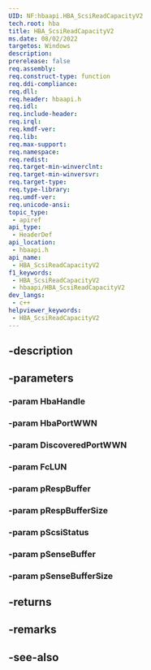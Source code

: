 ```yaml
---
UID: NF:hbaapi.HBA_ScsiReadCapacityV2
tech.root: hba
title: HBA_ScsiReadCapacityV2
ms.date: 08/02/2022
targetos: Windows
description: 
prerelease: false
req.assembly: 
req.construct-type: function
req.ddi-compliance: 
req.dll: 
req.header: hbaapi.h
req.idl: 
req.include-header: 
req.irql: 
req.kmdf-ver: 
req.lib: 
req.max-support: 
req.namespace: 
req.redist: 
req.target-min-winverclnt: 
req.target-min-winversvr: 
req.target-type: 
req.type-library: 
req.umdf-ver: 
req.unicode-ansi: 
topic_type:
 - apiref
api_type:
 - HeaderDef
api_location:
 - hbaapi.h
api_name:
 - HBA_ScsiReadCapacityV2
f1_keywords:
 - HBA_ScsiReadCapacityV2
 - hbaapi/HBA_ScsiReadCapacityV2
dev_langs:
 - c++
helpviewer_keywords:
 - HBA_ScsiReadCapacityV2
---
```


## -description

## -parameters

### -param HbaHandle

### -param HbaPortWWN

### -param DiscoveredPortWWN

### -param FcLUN

### -param pRespBuffer

### -param pRespBufferSize

### -param pScsiStatus

### -param pSenseBuffer

### -param pSenseBufferSize

## -returns

## -remarks

## -see-also

